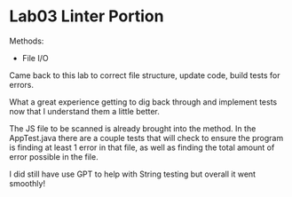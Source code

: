# Lab03 Linter Portion

Methods:

- File I/O

Came back to this lab to correct file structure, update code, build tests for errors.

What a great experience getting to dig back through and implement tests now that I understand them a little better.

The JS file to be scanned is already brought into the method. In the AppTest.java there are a couple tests that will check to ensure the program is finding at least 1 error in that file, as well as finding the total amount of error possible in the file.

I did still have use GPT to help with String testing but overall it went smoothly!
